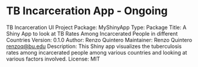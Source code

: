 # TB Incarceration App - Ongoing
TB Incarceration UI Project
Package: MyShinyApp
Type: Package
Title: A Shiny App to look at TB Rates Among Incarcerated People in different Countries
Version: 0.1.0
Author: Renzo Quintero
Maintainer: Renzo Quintero <renzoq@bu.edu>
Description: This Shiny app visualizes the tuberculosis rates among incarcerated people among various countries and looking at various factors involved. 
License: MIT
